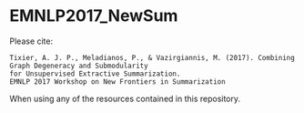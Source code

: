 # EMNLP2017_NewSum
Please cite:

```
Tixier, A. J. P., Meladianos, P., & Vazirgiannis, M. (2017). Combining Graph Degeneracy and Submodularity 
for Unsupervised Extractive Summarization. 
EMNLP 2017 Workshop on New Frontiers in Summarization
```

When using any of the resources contained in this repository.
